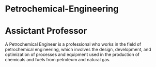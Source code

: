 # Petrochemical-Engineering
# Assictant Professor
A Petrochemical Engineer is a professional who works in the field of petrochemical engineering, which involves the design, development, and optimization of processes and equipment used in the production of chemicals and fuels from petroleum and natural gas.
